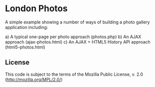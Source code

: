 London Photos
=============

A simple example showing a number of ways of building a photo gallery
application including:

a) A typical one-page per photo approach (photos.php)
b) An AJAX approach (ajax-photos.html)
c) An AJAX + HTML5 History API approach (html5-photos.html)

License
-------

This code is subject to the terms of the Mozilla Public License, v. 2.0
(<http://mozilla.org/MPL/2.0/>)
